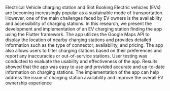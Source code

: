 Electrical Vehicle charging station and Slot Booking 
Electric vehicles (EVs) are becoming increasingly popular as a sustainable mode of transportation. 
However, one of the main challenges faced by EV owners is the availability and accessibility of 
charging stations. In this research, we present the development and implementation of an EV charging 
station finding the app using the Flutter framework. The app utilizes the Google Maps API to display 
the location of nearby charging stations and provides detailed information such as the type of connector,
availability, and pricing. The app also allows users to filter charging stations based on their preferences 
and report any inaccuracies or out-of-service stations. User testing was conducted to evaluate the 
usability and effectiveness of the app. Results showed that the app was easy to use and provided accurate 
and up-to-date information on charging stations. The implementation of the app can help address the 
issue of charging station availability and improve the overall EV ownership experience
